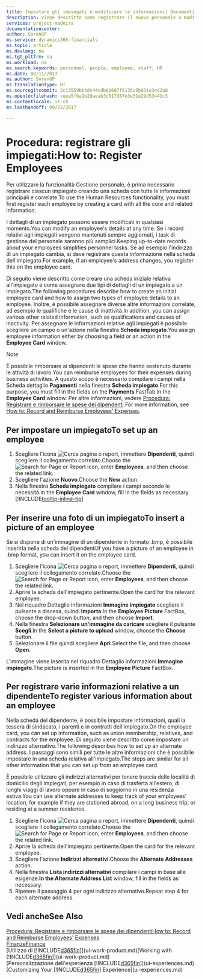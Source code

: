 ```yaml
---
title: Impostare gli impiegati e modificare le informazioni| Documenti Microsoft
description: Viene descritto come registrare il nuovo personale o modificare i dati relativi al personale esistente.
services: project-madeira
documentationcenter: 
author: SorenGP
ms.service: dynamics365-financials
ms.topic: article
ms.devlang: na
ms.tgt_pltfrm: na
ms.workload: na
ms.search.keywords: personnel, people, employee, staff, HR
ms.date: 08/11/2017
ms.author: SorenGP
ms.translationtype: HT
ms.sourcegitcommit: 2c13559bb3dc44cdb61697f5135c5b931e34d2a8
ms.openlocfilehash: ceea5fba1b2daeab3c517d87e3e31e29d53441c3
ms.contentlocale: it-ch
ms.lasthandoff: 09/22/2017

---
```

# <a name="how-to-register-employees"></a><span data-ttu-id="c35d2-103">Procedura: registrare gli impiegati:</span><span class="sxs-lookup"><span data-stu-id="c35d2-103">How to: Register Employees</span></span>
<span data-ttu-id="c35d2-104">Per utilizzare la funzionalità Gestione personale, è prima necessario registrare ciascun impiegato creando una scheda con tutte le informazioni principali e correlate.</span><span class="sxs-lookup"><span data-stu-id="c35d2-104">To use the Human Resources functionality, you must first register each employee by creating a card with all the core and related information.</span></span>

<span data-ttu-id="c35d2-105">I dettagli di un impiegato possono essere modificati in qualsiasi momento.</span><span class="sxs-lookup"><span data-stu-id="c35d2-105">You can modify an employee's details at any time.</span></span> <span data-ttu-id="c35d2-106">Se i record relativi agli impiegati vengono mantenuti sempre aggiornati, i task di gestione del personale saranno più semplici.</span><span class="sxs-lookup"><span data-stu-id="c35d2-106">Keeping up-to-date records about your employees simplifies personnel tasks.</span></span> <span data-ttu-id="c35d2-107">Se ad esempio l'indirizzo di un impiegato cambia, si deve registrare questa informazione nella scheda dell'impiegato.</span><span class="sxs-lookup"><span data-stu-id="c35d2-107">For example, if an employee's address changes, you register this on the employee card.</span></span>

<span data-ttu-id="c35d2-108">Di seguito viene descritto come creare una scheda iniziale relativa all'impiegato e come assegnare due tipi di dettagli di un impiegato a un impiegato.</span><span class="sxs-lookup"><span data-stu-id="c35d2-108">The following procedures describe how to create an initial employee card and how to assign two types of employee details to an employee.</span></span> <span data-ttu-id="c35d2-109">Inoltre, è possibile assegnare diverse altre informazioni correlate, ad esempio le qualifiche e le cause di inattività.</span><span class="sxs-lookup"><span data-stu-id="c35d2-109">In addition, you can assign various other related information, such as qualifications and causes of inactivity.</span></span> <span data-ttu-id="c35d2-110">Per assegnare le informazioni relative agli impiegati è possibile scegliere un campo o un'azione nella finestra **Scheda impiegato**.</span><span class="sxs-lookup"><span data-stu-id="c35d2-110">You assign employee information either by choosing a field or an action in the **Employee Card** window.</span></span>

> [!NOTE]  
> <span data-ttu-id="c35d2-111">È possibile rimborsare ai dipendenti le spese che hanno sostenuto durante le attività di lavoro.</span><span class="sxs-lookup"><span data-stu-id="c35d2-111">You can reimburse employees for their expenses during business activities.</span></span> <span data-ttu-id="c35d2-112">A questo scopo è necessario compilare i campi nella Scheda dettaglio **Pagamenti** nella finestra **Scheda impiegato**.</span><span class="sxs-lookup"><span data-stu-id="c35d2-112">For this purpose, you must fill in the fields on the **Payments** FastTab in the **Employee Card** window.</span></span> <span data-ttu-id="c35d2-113">Per altre informazioni, vedere [Procedura: Registrare e rimborsare le spese dei dipendenti](finance-how-record-reimburse-employee-expenses.md).</span><span class="sxs-lookup"><span data-stu-id="c35d2-113">For more information, see [How to: Record and Reimburse Employees' Expenses](finance-how-record-reimburse-employee-expenses.md).</span></span>

## <a name="to-set-up-an-employee"></a><span data-ttu-id="c35d2-114">Per impostare un impiegato</span><span class="sxs-lookup"><span data-stu-id="c35d2-114">To set up an employee</span></span>
1. <span data-ttu-id="c35d2-115">Scegliere l'icona ![Cerca pagina o report](media/ui-search/search_small.png "icona Cerca pagina o report"), immettere **Dipendenti**, quindi scegliere il collegamento correlato.</span><span class="sxs-lookup"><span data-stu-id="c35d2-115">Choose the ![Search for Page or Report](media/ui-search/search_small.png "Search for Page or Report icon") icon, enter **Employees**, and then choose the related link.</span></span>
2. <span data-ttu-id="c35d2-116">Scegliere l'azione **Nuovo**.</span><span class="sxs-lookup"><span data-stu-id="c35d2-116">Choose the **New** action.</span></span>
3. <span data-ttu-id="c35d2-117">Nella finestra **Scheda impiegato** compilare i campi secondo le necessità.</span><span class="sxs-lookup"><span data-stu-id="c35d2-117">In the **Employee Card** window, fill in the fields as necessary.</span></span> [!INCLUDE[tooltip-inline-tip](includes/tooltip-inline-tip_md.md)]

## <a name="to-insert-a-picture-of-an-employee"></a><span data-ttu-id="c35d2-118">Per inserire una foto di un impiegato</span><span class="sxs-lookup"><span data-stu-id="c35d2-118">To insert a picture of an employee</span></span>
<span data-ttu-id="c35d2-119">Se si dispone di un'immagine di un dipendente in formato .bmp, è possibile inserirla nella scheda dei dipendenti.</span><span class="sxs-lookup"><span data-stu-id="c35d2-119">If you have a picture of an employee in .bmp format, you can insert it on the employee card.</span></span>

1. <span data-ttu-id="c35d2-120">Scegliere l'icona ![Cerca pagina o report](media/ui-search/search_small.png "icona Cerca pagina o report"), immettere **Dipendenti**, quindi scegliere il collegamento correlato.</span><span class="sxs-lookup"><span data-stu-id="c35d2-120">Choose the ![Search for Page or Report](media/ui-search/search_small.png "Search for Page or Report icon") icon, enter **Employees**, and then choose the related link.</span></span>
2. <span data-ttu-id="c35d2-121">Aprire la scheda dell'impiegato pertinente.</span><span class="sxs-lookup"><span data-stu-id="c35d2-121">Open the card for the relevant employee.</span></span>
3. <span data-ttu-id="c35d2-122">Nel riquadro Dettaglio informazioni **Immagine impiegato** scegliere il pulsante a discesa, quindi **Importa**.</span><span class="sxs-lookup"><span data-stu-id="c35d2-122">In the **Employee Picture** FactBox, choose the drop-down button, and then choose **Import**.</span></span>
4. <span data-ttu-id="c35d2-123">Nella finestra **Selezionare un'immagine da caricare** scegliere il pulsante **Scegli**.</span><span class="sxs-lookup"><span data-stu-id="c35d2-123">In the **Select a picture to upload** window, choose the **Choose** button.</span></span>
5. <span data-ttu-id="c35d2-124">Selezionare il file quindi scegliere **Apri**.</span><span class="sxs-lookup"><span data-stu-id="c35d2-124">Select the file, and then choose **Open**.</span></span>

<span data-ttu-id="c35d2-125">L'immagine viene inserita nel riquadro Dettaglio informazioni **Immagine impiegato**.</span><span class="sxs-lookup"><span data-stu-id="c35d2-125">The picture is inserted in the **Employee Picture** FactBox.</span></span>

## <a name="to-register-various-information-about-an-employee"></a><span data-ttu-id="c35d2-126">Per registrare varie informazioni relative a un dipendente</span><span class="sxs-lookup"><span data-stu-id="c35d2-126">To register various information about an employee</span></span>
<span data-ttu-id="c35d2-127">Nella scheda del dipendente, è possibile impostare informazioni, quali la tessera di sindacato, i parenti e in contratti dell'impiegato.</span><span class="sxs-lookup"><span data-stu-id="c35d2-127">On the employee card, you can set up information, such as union membership, relatives, and contracts for the employee.</span></span> <span data-ttu-id="c35d2-128">Di seguito viene descritto come impostare un indirizzo alternativo.</span><span class="sxs-lookup"><span data-stu-id="c35d2-128">The following describes how to set up an alternate address.</span></span> <span data-ttu-id="c35d2-129">I passaggi sono simili per tutte le altre informazioni che è possibile impostare in una scheda relativa all'impiegato.</span><span class="sxs-lookup"><span data-stu-id="c35d2-129">The steps are similar for all other information that you can set up from an employee card.</span></span>

<span data-ttu-id="c35d2-130">È possibile utilizzare gli indirizzi alternativi per tenere traccia delle località di domicilio degli impiegati, per esempio in caso di trasferta all'estero, di lunghi viaggi di lavoro oppure in caso di soggiorno in una residenza estiva.</span><span class="sxs-lookup"><span data-stu-id="c35d2-130">You can use alternate addresses to keep track of your employees’ location, for example if they are stationed abroad, on a long business trip, or residing at a summer residence.</span></span>

1. <span data-ttu-id="c35d2-131">Scegliere l'icona ![Cerca pagina o report](media/ui-search/search_small.png "icona Cerca pagina o report"), immettere **Dipendenti**, quindi scegliere il collegamento correlato.</span><span class="sxs-lookup"><span data-stu-id="c35d2-131">Choose the ![Search for Page or Report](media/ui-search/search_small.png "Search for Page or Report icon") icon, enter **Employees**, and then choose the related link.</span></span>
2. <span data-ttu-id="c35d2-132">Aprire la scheda dell'impiegato pertinente.</span><span class="sxs-lookup"><span data-stu-id="c35d2-132">Open the card for the relevant employee.</span></span>
3. <span data-ttu-id="c35d2-133">Scegliere l'azione **Indirizzi alternativi**.</span><span class="sxs-lookup"><span data-stu-id="c35d2-133">Choose the **Alternate Addresses** action.</span></span>
4. <span data-ttu-id="c35d2-134">Nella finestra **Lista indirizzi alternativi** compilare i campi in base alle esigenze.</span><span class="sxs-lookup"><span data-stu-id="c35d2-134">**In the Alternate Address List** window, fill in the fields as necessary.</span></span>
5. <span data-ttu-id="c35d2-135">Ripetere il passaggio 4 per ogni indirizzo alternativo.</span><span class="sxs-lookup"><span data-stu-id="c35d2-135">Repeat step 4 for each alternate address.</span></span>

## <a name="see-also"></a><span data-ttu-id="c35d2-136">Vedi anche</span><span class="sxs-lookup"><span data-stu-id="c35d2-136">See Also</span></span>
[<span data-ttu-id="c35d2-137">Procedura: Registrare e rimborsare le spese dei dipendenti</span><span class="sxs-lookup"><span data-stu-id="c35d2-137">How to: Record and Reimburse Employees' Expenses</span></span>](finance-how-record-reimburse-employee-expenses.md)  
[<span data-ttu-id="c35d2-138">Finanze</span><span class="sxs-lookup"><span data-stu-id="c35d2-138">Finance</span></span>](finance.md)  
<span data-ttu-id="c35d2-139">[Utilizzo di [!INCLUDE[d365fin](includes/d365fin_md.md)]](ui-work-product.md)</span><span class="sxs-lookup"><span data-stu-id="c35d2-139">[Working with [!INCLUDE[d365fin](includes/d365fin_md.md)]](ui-work-product.md)</span></span>  
<span data-ttu-id="c35d2-140">[Personalizzazione dell'esperienza [!INCLUDE[d365fin](includes/d365fin_md.md)]](ui-experiences.md)</span><span class="sxs-lookup"><span data-stu-id="c35d2-140">[Customizing Your [!INCLUDE[d365fin](includes/d365fin_md.md)] Experience](ui-experiences.md)</span></span>

